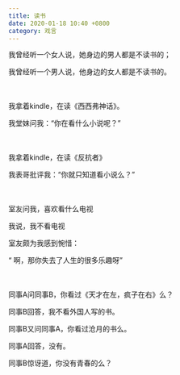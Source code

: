 ```yaml
---
title: 读书
date: 2020-01-18 10:40 +0800
category: 戏言
---
```


我曾经听一个女人说，她身边的男人都是不读书的；

我曾经听一个男人说，他身边的女人都是不读书的。

　

我拿着kindle，在读《西西弗神话》。

我堂妹问我：“你在看什么小说呢？”

　

我拿着kindle，在读《反抗者》

我表哥批评我：“你就只知道看小说么？”

　

室友问我，喜欢看什么电视

我说，我不看电视

室友颇为我感到惋惜：

“ 啊，那你失去了人生的很多乐趣呀”

　

同事A问同事B，你看过《天才在左，疯子在右》么？

同事B回答，我不看外国人写的书。

同事B又问同事A，你看过沧月的书么。

同事A回答，没有。

同事B惊讶道，你没有青春的么？